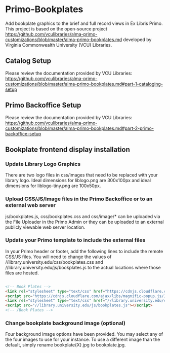 # Primo-Bookplates
Add bookplate graphics to the brief and full record views in Ex Libris Primo. This project is based on the open-source project https://github.com/vculibraries/alma-primo-customizations/blob/master/alma-primo-bookplates.md developed by Virginia Commonwealth University (VCU) Libraries.

## Catalog Setup

Please review the documentation provided by VCU Libraries:
https://github.com/vculibraries/alma-primo-customizations/blob/master/alma-primo-bookplates.md#part-1-cataloging-setup

## Primo Backoffice Setup

Please review the documentation provided by VCU Libraries:
https://github.com/vculibraries/alma-primo-customizations/blob/master/alma-primo-bookplates.md#part-2-primo-backoffice-setup


## Bookplate frontend display installation

### Update Library Logo Graphics

There are two logo files in css/images that need to be replaced with your library logo. Ideal dimensions for liblogo.png are 300x100px and ideal dimensions for liblogo-tiny.png are 100x50px.

### Upload CSS/JS/Image files in the Primo Backoffice or to an external web server

js/bookplates.js, css/bookplates.css and css/image/* can be uploaded via the File Uploader in the Primo Admin or they can be uploaded to an external publicly viewable web server location.

### Update your Primo template to include the external files

In your Primo header or footer, add the following lines to include the remote CSS/JS files. You will need to change the values of //library.university.edu/css/bookplates.css and //library.university.edu/js/bookplates.js to the actual locations where those files are hosted.

```html

<!-- Book Plates -->
<link rel="stylesheet" type="text/css" href="https://cdnjs.cloudflare.com/ajax/libs/magnific-popup.js/1.1.0/magnific-popup.css">
<script src="https://cdnjs.cloudflare.com/ajax/libs/magnific-popup.js/1.1.0/jquery.magnific-popup.min.js"></script>
<link rel="stylesheet" type="text/css" href="//library.university.edu/css/bookplates.css">
<script src="//library.university.edu/js/bookplates.js"></script>
<!-- /Book Plates -->

```

### Change bookplate background image (optional)

Four background image options have been provided. You may select any of the four images to use for your instance. To use a different image than the default, simply rename bookplate{X}.jpg to bookplate.jpg.

